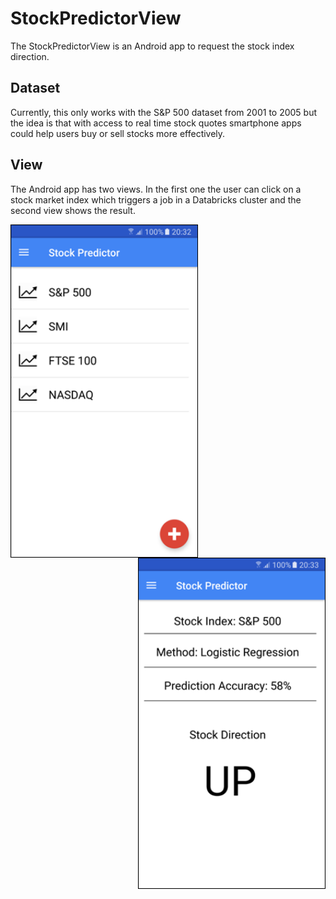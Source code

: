 # StockPredictorView

The StockPredictorView is an Android app to request the stock index direction.

## Dataset
Currently, this only works with the S&P 500 dataset from 2001 to 2005 but the idea is that with access to real time stock quotes smartphone apps could help users buy or sell stocks more effectively.

## View
The Android app has two views. In the first one the user can click on a stock market index which triggers a job in a Databricks cluster and the second view shows the result.

<p>
  <img align="left" src="images/stock_market_indices.png" width="300"/>
  <img align="right" src="images/stock_market_direction.png" width="300"/>
</p>
<br>


